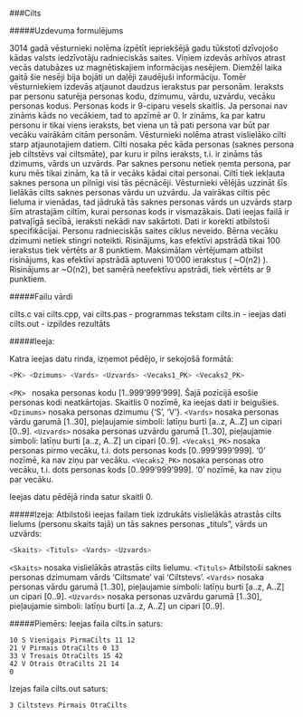 ###Cilts

#####Uzdevuma formulējums

3014 gadā vēsturnieki nolēma izpētīt iepriekšējā gadu tūkstotī dzīvojošo kādas valsts iedzīvotāju radnieciskās saites. Viņiem izdevās arhīvos atrast vecās datubāzes uz magnētiskajiem informācijas nesējiem. Diemžēl laika gaitā šie nesēji bija bojāti un daļēji zaudējuši informāciju.
Tomēr vēsturniekiem izdevās atjaunot daudzus ierakstus par personām. Ieraksts par personu saturēja personas kodu, dzimumu, vārdu, uzvārdu, vecāku personas kodus. Personas kods ir 9-ciparu vesels skaitlis. Ja personai nav zināms kāds no vecākiem, tad to apzīmē ar 0. Ir zināms, ka par katru personu ir tikai viens ieraksts, bet viena un tā pati persona var būt par vecāku vairākām citām personām.
Vēsturnieki nolēma atrast vislielāko cilti starp atjaunotajiem datiem. Cilti nosaka pēc kāda personas (saknes persona jeb ciltstēvs vai ciltsmāte), par kuru ir pilns ieraksts, t.i. ir zināms tās dzimums, vārds un uzvārds. Par saknes personu netiek ņemta persona, par kuru mēs tikai zinām, ka tā ir vecāks kādai citai personai. Ciltī tiek iekļauta saknes persona un pilnīgi visi tās pēcnācēji. Vēsturnieki vēlējās uzzināt šīs lielākās cilts saknes personas vārdu un uzvārdu.
Ja vairākas ciltis pēc lieluma ir vienādas, tad jādrukā tās saknes personas vārds un uzvārds starp šīm atrastajām ciltīm, kurai personas kods ir vismazākais.
Dati ieejas failā ir patvaļīgā secībā, ieraksti nekādi nav sakārtoti. Dati ir korekti atbilstoši specifikācijai. Personu radnieciskās saites ciklus neveido. Bērna vecāku dzimumi netiek stingri noteikti.
Risinājums, kas efektīvi apstrādā tikai 100 ierakstus tiek vērtēts ar 8 punktiem. Maksimālam vērtējumam atbilst risinājums, kas efektīvi apstrādā aptuveni 10’000 ierakstus ( ~O(n2) ). Risinājums ar ~O(n2), bet samērā neefektīvu apstrādi, tiek vērtēts ar 9 punktiem.

 

#####Failu vārdi
 
cilts.c vai cilts.cpp, vai cilts.pas - programmas tekstam
cilts.in - ieejas dati
cilts.out - izpildes rezultāts
 
#####Ieeja:
 

Katra ieejas datu rinda, izņemot pēdējo, ir sekojošā formātā:
```sh
<PK> <Dzimums> <Vards> <Uzvards> <Vecaks1_PK> <Vecaks2_PK>
 ```
 
```<PK> ``` nosaka personas kodu [1..999’999’999]. Šajā pozīcijā esošie personas kodi neatkārtojas. Skaitlis 0 nozīmē, ka ieejas dati ir beigušies.```<Dzimums>``` nosaka personas dzimumu {‘S’, ‘V’}.
```<Vards>``` nosaka personas vārdu garumā [1..30], pieļaujamie simboli: latīņu burti [a..z, A..Z] un cipari [0..9].
```<Uzvards>``` nosaka personas uzvārdu garumā [1..30], pieļaujamie simboli: latīņu burti [a..z, A..Z] un cipari [0..9].
```<Vecaks1_PK>``` nosaka personas pirmo vecāku, t.i. dots personas kods [0..999’999’999]. ‘0’ nozīmē, ka nav ziņu par vecāku.
```<Vecaks2_PK>``` nosaka personas otro vecāku, t.i. dots personas kods [0..999’999’999]. ‘0’ nozīmē, ka nav ziņu par vecāku.
 

Ieejas datu pēdējā rinda satur skaitli 0.

 
#####Izeja:
Atbilstoši ieejas failam tiek izdrukāts vislielākās atrastās cilts lielums (personu skaits tajā) un tās saknes personas „tituls”, vārds un uzvārds:
```sh
<Skaits> <Tituls> <Vards> <Uzvards>
 ```
```<Skaits>``` nosaka vislielākās atrastās cilts lielumu.
```<Tituls>``` Atbilstoši saknes personas dzimumam vārds ‘Ciltsmate’ vai ‘Ciltstevs’.
```<Vards>``` nosaka personas vārdu garumā [1..30], pieļaujamie simboli: latīņu burti [a..z, A..Z] un cipari [0..9].
```<Uzvards>``` nosaka personas uzvārdu garumā [1..30], pieļaujamie simboli: latīņu burti [a..z, A..Z] un cipari [0..9].
 
#####Piemērs:
Ieejas faila cilts.in saturs:
 ```
10 S Vienigais PirmaCilts 11 12
21 V Pirmais OtraCilts 0 13
33 V Tresais OtraCilts 15 42
42 V Otrais OtraCilts 21 14
0
```
 
Izejas faila cilts.out saturs:
 
```
3 Ciltstevs Pirmais OtraCilts
```
 

